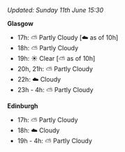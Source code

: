 *Updated: Sunday 11th June 15:30*

**Glasgow**

* 17h: :partly_sunny: Partly Cloudy [:cloud: as of 10h]
* 18h: :partly_sunny: Partly Cloudy
* 19h: :sunny: Clear [:partly_sunny: as of 10h]
* 20h, 21h: :partly_sunny: Partly Cloudy
* 22h: :cloud: Cloudy
* 23h - 4h: :partly_sunny: Partly Cloudy

**Edinburgh**

* 17h: :partly_sunny: Partly Cloudy
* 18h: :cloud: Cloudy
* 19h - 4h: :partly_sunny: Partly Cloudy
